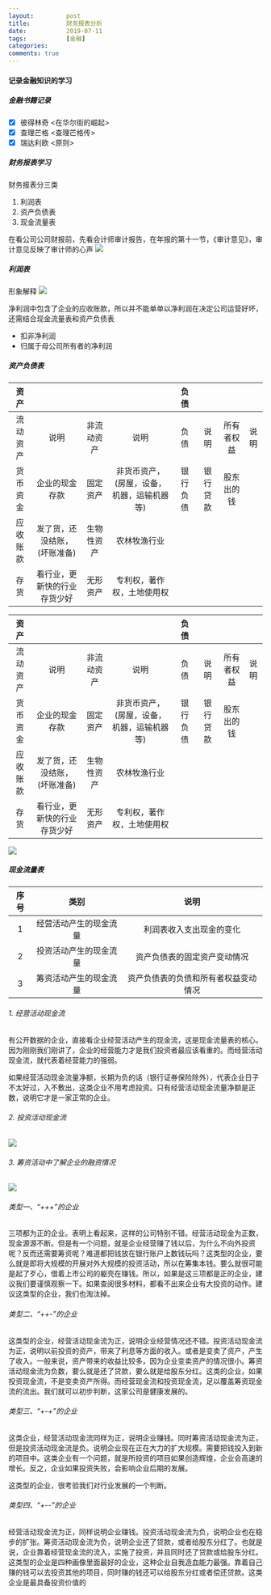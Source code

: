 ```yaml
---
layout:         post
title:          财务报表分析
date:           2019-07-11
tags:           [金融]
categories:
comments: true
---
```


#### 记录金融知识的学习
##### 金融书籍记录
* [x] 彼得林奇 <在华尔街的崛起>
* [x] 查理芒格 <查理芒格传>
* [x] 瑞达利欧 <原则>

##### 财务报表学习
 财务报表分三类
1. 利润表
2. 资产负债表
3. 现金流量表

在看公司公司财报前，先看会计师审计报告，在年报的第十一节，《审计意见》，审计意见反映了审计师的心声
![](http://fdfs.xmcdn.com/group49/M0A/82/E6/wKgKl1vyIimQcOpPAAFtInzQd2A978_mobile_large.png)

##### 利润表
形象解释
![](http://fdfs.xmcdn.com/group53/M09/02/0A/wKgLfFv7l6OyBzn2AAFRrI5yisI426_mobile_large.png)

净利润中包含了企业的应收账款，所以并不能单单以净利润在决定公司运营好坏，还需结合现金流量表和资产负债表
* 扣非净利润
* 归属于母公司所有者的净利润

##### 资产负债表

| 资产 |  |  |  | 负债 |  |  |  |
| :-: | :-: | :-: | :-: | :-: | :-: | :-: | :-: |
| 流动资产 | 说明 | 非流动资产 | 说明 | 负债 | 说明 | 所有者权益 | 说明 |
| 货币资金 | 企业的现金存款 | 固定资产 | 非货币资产，(房屋，设备，机器，运输机器等) | 银行负债 | 银行贷款 | 股东出的钱 |  |
| 应收账款 | 发了货，还没结账，(坏账准备) | 生物性资产 | 农林牧渔行业 |  |  |  |  |
| 存货 | 看行业，更新快的行业存货少好 | 无形资产 | 专利权，著作权，土地使用权 |  |  |  |  |

| 资产 |   |  |  | 负债 |  |  |  |
| :-: | :-: | :-: | :-: | :-: | :-: | :-: | :-: |
| 流动资产 | 说明 | 非流动资产  | 说明 | 负债 | 说明 | 所有者权益 | 说明 |
| 货币资金 | 企业的现金存款 | 固定资产 | 非货币资产，(房屋，设备，机器，运输机器等) | 银行负债 | 银行贷款 | 股东出的钱 |  |
| 应收账款  | 发了货，还没结账，(坏账准备) | 生物性资产 | 农林牧渔行业 |  |  |  |  |
| 存货 | 看行业，更新快的行业存货少好 | 无形资产 | 专利权，著作权，土地使用权 |  |  |  |  |

![](http://fdfs.xmcdn.com/group53/M07/D7/2D/wKgLcVwKI92jI9JaAAGHfFHmyt0046_mobile_large.png)

##### 现金流量表

| 序号 | 类别 | 说明 |
| :-: | :-: | :-: |
| 1 | 经营活动产生的现金流量  | 利润表收入支出现金的变化 |
| 2 | 投资活动产生的现金流量 | 资产负债表的固定资产变动情况 |
| 3 | 筹资活动产生的现金流量 | 资产负债表的负债和所有者权益变动情况 |

###### 1. 经营活动现金流
有公开数据的企业，直接看企业经营活动产生的现金流，这是现金流量表的核心。因为刚刚我们刚讲了，企业的经营能力才是我们投资者最应该看重的。而经营活动现金流，就代表着经营能力的强弱。

如果经营活动现金流量净额，长期为负的话（银行证券保险除外），代表企业日子不太好过，入不敷出，这类企业不用考虑投资。只有经营活动现金流量净额是正数，说明它才是一家正常的企业。

###### 2. 投资活动现金流
![](http://fdfs.xmcdn.com/group52/M01/59/BF/wKgLcFwZzTmDkUDgAAFRpaHBRiY184_mobile_large.png)

###### 3. 筹资活动中了解企业的融资情况
![](http://fdfs.xmcdn.com/group52/M01/59/E3/wKgLe1wZzTqS3C3gAADXdXRFjFY717_mobile_large.png)
###### 类型一、“+++”的企业

三项都为正的企业。表明上看起来，这样的公司特别不错。经营活动现金为正数，现金源源不断。但是有一个问题，就是企业经营赚了钱以后，为什么不向外投资呢？反而还需要筹资呢？难道都把钱放在银行账户上数钱玩吗？这类型的企业，要么就是即将大规模的开展对外大规模的投资活动，所以在筹集本钱。要么就很可能是起了歹心，借着上市公司的躯壳在赚钱。所以，如果是这三项都是正的企业，建议我们要谨慎观察一下。如果查阅很多材料，都看不出来企业有大投资的动作。建议这类型的企业，我们也淘汰掉。


###### 类型二、“++-”的企业

这类型的企业，经营活动现金流为正，说明企业经营情况还不错。投资活动现金流为正，说明以前投资的资产，带来了利息等方面的收入。或者是变卖了资产，产生了收入。一般来说，资产带来的收益比较多，因为企业变卖资产的情况很小。筹资活动现金流为负数，要么就是还了贷款，要么就是给股东分红。这类的企业，如果投资现金流，不是变卖资产所得。而经营现金流和投资现金流，足以覆盖筹资现金流的流出。我们就可以初步判断，这家公司是健康发展的。


###### 类型三、“+-+”的企业

这类企业，经营活动现金流同样为正，说明企业赚钱。同时筹资活动现金流为正，但是投资活动现金流是负。说明企业现在正在大力的扩大规模。需要把钱投入到新的项目中。这类企业有一个问题，就是所投资的项目如果创造辉煌，企业会高速的增长。反之，企业如果投资失败，会影响企业后期的发展。

这类型的企业，很考验我们对行业发展的一个判断。


###### 类型四、“+--”的企业

经营活动现金流为正，同样说明企业赚钱。投资活动现金流为负，说明企业也在稳步的扩张。筹资活动现金流为负，说明企业还了贷款，或者给股东分红了。也就是说，企业靠着经营现金流的流入，实施了投资，并且同时还了贷款或给股东分红。这类型的企业是四种画像里面最好的企业，这种企业自我造血能力最强。靠着自己赚的钱可以去投资其他的项目，同时赚的钱还可以给股东分红或者偿还贷款。这类企业是最具备投资价值的


